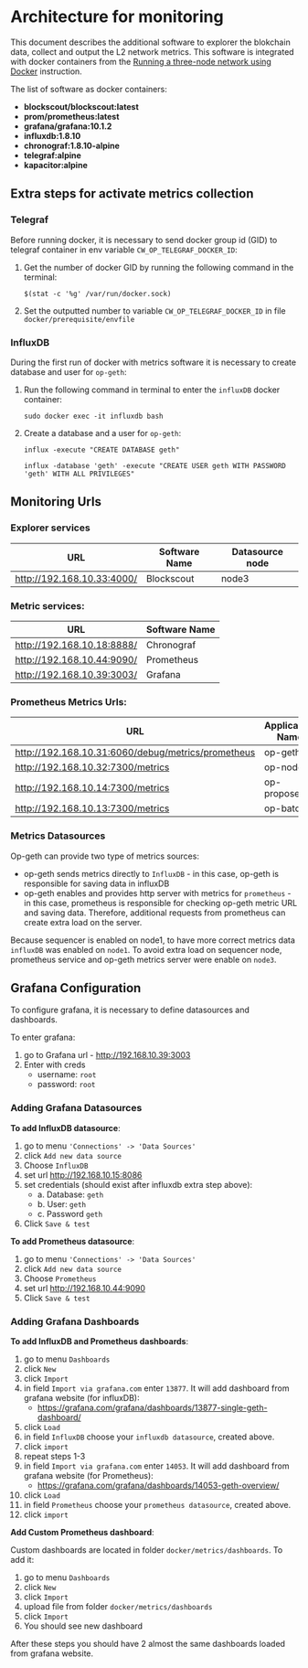 # Architecture for monitoring

This document describes the additional software to explorer the blokchain data, collect and output the L2 network metrics.
This software is integrated with docker containers from the [Running a three-node network using Docker](./three-node-using-docker.md) instruction.

The list of software as docker containers:

* **blockscout/blockscout:latest**
* **prom/prometheus:latest**
* **grafana/grafana:10.1.2**
* **influxdb:1.8.10**
* **chronograf:1.8.10-alpine**
* **telegraf:alpine**
* **kapacitor:alpine**

## Extra steps for activate metrics collection

### Telegraf

Before running docker, it is necessary to send docker group id (GID) to telegraf container in env variable `CW_OP_TELEGRAF_DOCKER_ID`:

1. Get the number of docker GID by running the following command in the terminal:

   ```
   $(stat -c '%g' /var/run/docker.sock)
   ```

2. Set the outputted number to variable `CW_OP_TELEGRAF_DOCKER_ID` in file `docker/prerequisite/envfile`

### InfluxDB

During the first run of docker with metrics software it is necessary to create database and user for `op-geth`:

1. Run the following command in terminal to enter the `influxDB` docker container:
   ```
   sudo docker exec -it influxdb bash
   ```

2. Create a database and a user for `op-geth`:

   ```
   influx -execute "CREATE DATABASE geth"
   
   influx -database 'geth' -execute "CREATE USER geth WITH PASSWORD 'geth' WITH ALL PRIVILEGES"
   ```

## Monitoring Urls


### Explorer services

| URL | Software Name | Datasource node |
|---|---|---|
|http://192.168.10.33:4000/| Blockscout | node3 |


### Metric services:

| URL                        | Software Name |
|----------------------------|---------------|
| http://192.168.10.18:8888/ | Chronograf    |
| http://192.168.10.44:9090/ | Prometheus    |
| http://192.168.10.39:3003/ | Grafana       |

### Prometheus Metrics Urls:

| URL | Application Name | Datasource node |
|---|---|---|
|http://192.168.10.31:6060/debug/metrics/prometheus| op-geth | node3 |
|http://192.168.10.32:7300/metrics| op-node      | node3 |
|http://192.168.10.14:7300/metrics| op-proposer  | node1 |
|http://192.168.10.13:7300/metrics| op-batcher   | node1 |

### Metrics Datasources

Op-geth can provide two type of metrics sources:
* op-geth sends metrics directly to `InfluxDB` - in this case, op-geth is responsible for saving data in influxDB
* op-geth enables and provides http server with metrics for `prometheus` - in this case, prometheus is responsible for checking op-geth metric URL and saving data. Therefore, additional requests from prometheus can create extra load on the server.

Because sequencer is enabled on node1, to have more correct metrics data `influxDB` was enabled on `node1`.
To avoid extra load on sequencer node, prometheus service and op-geth metrics server were enable on `node3`.

## Grafana Configuration

To configure grafana, it is necessary to define datasources and dashboards.

To enter grafana:
1. go to Grafana url - http://192.168.10.39:3003
2. Enter with creds
   * username: `root`
   * password: `root`

### Adding Grafana Datasources

**To add InfluxDB datasource**:

1. go to menu `'Connections' -> 'Data Sources'`
2. click `Add new data source`
3. Choose `InfluxDB`
4. set url http://192.168.10.15:8086
5. set credentials (should exist after influxdb extra step above):
   * a. Database: `geth`
   * b. User: `geth`
   * c. Password `geth`
6. Click `Save & test`

**To add Prometheus datasource**:

1. go to menu `'Connections' -> 'Data Sources'`
2. click `Add new data source`
3. Choose `Prometheus`
4. set url http://192.168.10.44:9090
6. Click `Save & test`

### Adding Grafana Dashboards

**To add InfluxDB and Prometheus dashboards**:
1. go to menu `Dashboards`
2. click `New`
3. click `Import`
4. in field `Import via grafana.com` enter `13877`. It will add dashboard from grafana website (for influxDB):
   * https://grafana.com/grafana/dashboards/13877-single-geth-dashboard/
5. click `Load`
6. in field `InfluxDB` choose your `influxdb datasource`, created above. 
7. click `import`
8. repeat steps 1-3
9. in field `Import via grafana.com` enter `14053`. It will add dashboard from grafana website (for Prometheus):
   * https://grafana.com/grafana/dashboards/14053-geth-overview/
10. click `Load` 
11. in field `Prometheus` choose your `prometheus datasource`, created above.
12. click `import`


**Add Custom Prometheus dashboard**:

Custom dashboards are located in folder `docker/metrics/dashboards`. To add it:

1. go to menu `Dashboards`
2. click `New`
3. click `Import`
4. upload file from folder `docker/metrics/dashboards`
5. click `Import`
6. You should see new dashboard

After these steps you should have 2 almost the same dashboards loaded from grafana website.
